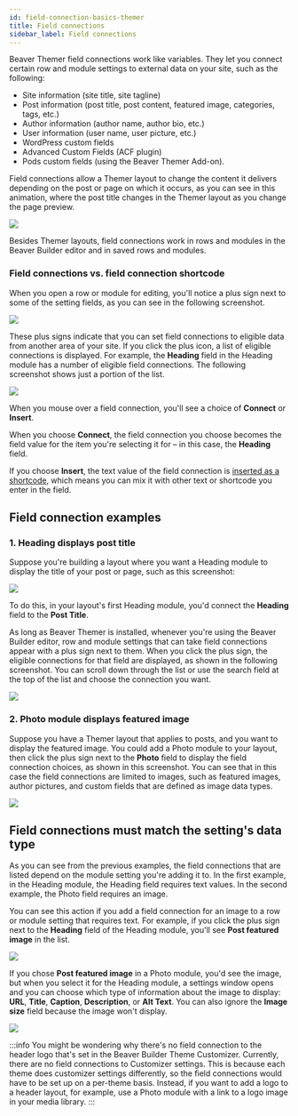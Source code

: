 ```yaml
---
id: field-connection-basics-themer
title: Field connections
sidebar_label: Field connections
---
```


Beaver Themer field connections work like variables. They let you connect certain row and module settings to external data on your site, such as the following:

  * Site information (site title, site tagline)
  * Post information (post title, post content, featured image, categories, tags, etc.)
  * Author information (author name, author bio, etc.)
  * User information (user name, user picture, etc.)
  * WordPress custom fields
  * Advanced Custom Fields (ACF plugin)
  * Pods custom fields (using the Beaver Themer Add-on).

Field connections allow a Themer layout to change the content it delivers depending on the post or page on which it occurs, as you can see in this animation, where the post title changes in the Themer layout as you change the page preview.

![](/img/field-connection-basics-themer-ec806c19.gif)

Besides Themer layouts, field connections work in rows and modules in the Beaver Builder editor and in saved rows and modules.

### Field connections vs. field connection shortcode

When you open a row or module for editing, you'll notice a plus sign next to some of the setting fields, as you can see in the following screenshot.

![](/img/field-connection-basics-themer-34d69222.png)

These plus signs indicate that you can set field connections to eligible data from another area of your site. If you click the plus icon, a list of eligible connections is displayed. For example, the  **Heading**  field in the Heading module has a number of eligible field connections. The following screenshot shows just a portion of the list.

![](/img/field-connection-basics-themer-f136dee9.png)

When you mouse over a field connection, you'll see a choice of **Connect** or **Insert**.

When you choose **Connect**, the field connection you choose becomes the field value for the item you're selecting it for – in this case, the **Heading** field.

If you choose  **Insert**, the text value of the field connection is [inserted as a shortcode](/beaver-themer/field-connections/field-connection-shortcodes-overview-themer.md), which means you can mix it with other text or shortcode you enter in the field.

## Field connection examples

### 1. Heading displays post title

Suppose you're building a layout where you want a Heading module to display the title of your post or page, such as this screenshot:

![](/img/field-connection-basics-themer-7e010233.png)

To do this, in your layout's first Heading module, you'd connect the **Heading** field to the **Post Title**.

As long as Beaver Themer is installed, whenever you're using the Beaver Builder editor, row and module settings that can take field connections appear with a plus sign next to them. When you click the plus sign, the eligible connections for that field are displayed, as shown in the following screenshot. You can scroll down through the list or use the search field at the top of the list and choose the connection you want.

![](/img/field-connection-basics-themer-f9419117.png)

### 2. Photo module displays featured image

Suppose you have a Themer layout that applies to posts, and you want to display the featured image. You could add a Photo module to your layout, then click the plus sign next to the **Photo** field to display the field connection choices, as shown in this screenshot. You can see that in this case the field connections are limited to images, such as featured images, author pictures, and custom fields that are defined as image data types.

![](/img/field-connection-basics-themer-bb2a2da5.png)

## Field connections must match the setting's data type

As you can see from the previous examples, the field connections that are listed depend on the module setting you're adding it to. In the first example, in the Heading module, the Heading field requires text values. In the second example, the Photo field requires an image.

You can see this action if you add a field connection for an image to a row or module setting that requires text. For example, if you click the plus sign next to the **Heading** field of the Heading module, you'll see **Post featured image** in the list.

![](/img/field-connection-basics-themer-d89f63e8.png)

If you chose **Post featured image** in a Photo module, you'd see the image, but when you select it for the Heading module, a settings window opens and you can choose which type of information about the image to display: **URL**, **Title**, **Caption**, **Description**, or **Alt Text**. You can also ignore the **Image size** field because the image won't display.

![](/img/field-connection-basics-themer-2becafae.png)

:::info
You might be wondering why there's no field connection to the header logo that's set in the Beaver Builder Theme Customizer. Currently, there are no field connections to Customizer settings. This is because each theme does customizer settings differently, so the field connections would have to be set up on a per-theme basis. Instead, if you want to add a logo to a header layout, for example, use a Photo module with a link to a logo image in your media library.
:::

